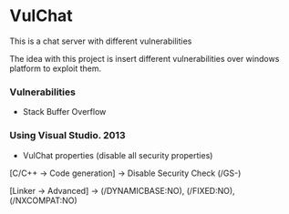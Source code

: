 # VulChat
This is a chat server with different vulnerabilities

The idea with this project is insert different vulnerabilities over windows platform to exploit them.

### Vulnerabilities
 * Stack Buffer Overflow

 
### Using Visual Studio. 2013
 * VulChat properties (disable all security properties)
 
  [C/C++ -> Code generation] -> Disable Security Check (/GS-)

  [Linker -> Advanced] -> (/DYNAMICBASE:NO), (/FIXED:NO), (/NXCOMPAT:NO) 

